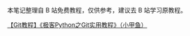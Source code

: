本笔记整理自 B 站免费教程，仅供参考，建议去 B 站学习原教程。

[【Git教程】《极客Python之Git实用教程》（小甲鱼）](https://www.bilibili.com/video/BV1bs411N7ny)

